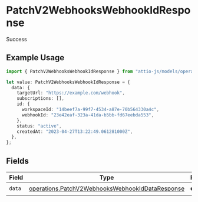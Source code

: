 # PatchV2WebhooksWebhookIdResponse

Success

## Example Usage

```typescript
import { PatchV2WebhooksWebhookIdResponse } from "attio-js/models/operations/patchv2webhookswebhookid.js";

let value: PatchV2WebhooksWebhookIdResponse = {
  data: {
    targetUrl: "https://example.com/webhook",
    subscriptions: [],
    id: {
      workspaceId: "14beef7a-99f7-4534-a87e-70b564330a4c",
      webhookId: "23e42eaf-323a-41da-b5bb-fd67eebda553",
    },
    status: "active",
    createdAt: "2023-04-27T13:22:49.061281000Z",
  },
};
```

## Fields

| Field                                                                                                              | Type                                                                                                               | Required                                                                                                           | Description                                                                                                        |
| ------------------------------------------------------------------------------------------------------------------ | ------------------------------------------------------------------------------------------------------------------ | ------------------------------------------------------------------------------------------------------------------ | ------------------------------------------------------------------------------------------------------------------ |
| `data`                                                                                                             | [operations.PatchV2WebhooksWebhookIdDataResponse](../../models/operations/patchv2webhookswebhookiddataresponse.md) | :heavy_check_mark:                                                                                                 | N/A                                                                                                                |